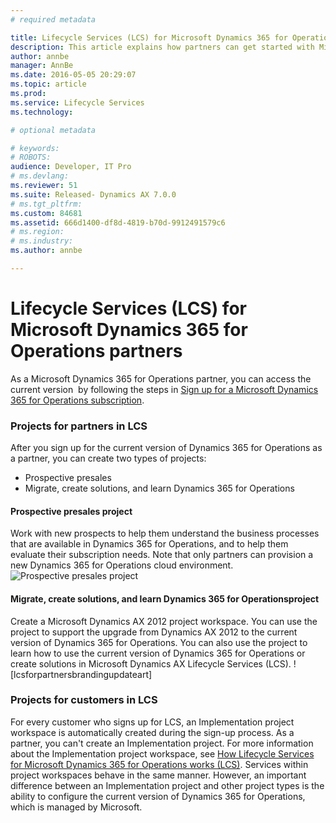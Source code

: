 ```yaml
---
# required metadata

title: Lifecycle Services (LCS) for Microsoft Dynamics 365 for Operations partners | Microsoft Docs
description: This article explains how partners can get started with Microsoft Dynamics Lifecycle Services (LCS). 
author: annbe
manager: AnnBe
ms.date: 2016-05-05 20:29:07
ms.topic: article
ms.prod: 
ms.service: Lifecycle Services
ms.technology: 

# optional metadata

# keywords: 
# ROBOTS: 
audience: Developer, IT Pro
# ms.devlang: 
ms.reviewer: 51
ms.suite: Released- Dynamics AX 7.0.0
# ms.tgt_pltfrm: 
ms.custom: 84681
ms.assetid: 666d1400-df8d-4819-b70d-9912491579c6
# ms.region: 
# ms.industry: 
ms.author: annbe

---
```


# Lifecycle Services (LCS) for Microsoft Dynamics 365 for Operations partners

As a Microsoft Dynamics 365 for Operations partner, you can access the current version  by following the steps in [Sign up for a Microsoft Dynamics 365 for Operations subscription](http://ax.help.dynamics.com/en/wiki/sign-up-for-a-microsoft-dynamics-rainier-preview-subscription/).

### Projects for partners in LCS

After you sign up for the current version of Dynamics 365 for Operations as a partner, you can create two types of projects:

-   Prospective presales
-   Migrate, create solutions, and learn Dynamics 365 for Operations

#### Prospective presales project

Work with new prospects to help them understand the business processes that are available in Dynamics 365 for Operations, and to help them evaluate their subscription needs. Note that only partners can provision a new Dynamics 365 for Operations cloud environment. ![Prospective presales project](https://msdnshared.blob.core.windows.net/media/2016/05/27-1024x514.png)

#### Migrate, create solutions, and learn Dynamics 365 for Operationsproject

Create a Microsoft Dynamics AX 2012 project workspace. You can use the project to support the upgrade from Dynamics AX 2012 to the current version of Dynamics 365 for Operations. You can also use the project to learn how to use the current version of Dynamics 365 for Operations or create solutions in Microsoft Dynamics AX Lifecycle Services (LCS). ![lcsforpartnersbrandingupdateart]

### Projects for customers in LCS

For every customer who signs up for LCS, an Implementation project workspace is automatically created during the sign-up process. As a partner, you can't create an Implementation project. For more information about the Implementation project workspace, see [How Lifecycle Services for Microsoft Dynamics 365 for Operations works (LCS)](http://ax.help.dynamics.com/en/wiki/how-lifecycle-services-for-microsoft-dynamics-ax-works-lcs/). Services within project workspaces behave in the same manner. However, an important difference between an Implementation project and other project types is the ability to configure the current version of Dynamics 365 for Operations, which is managed by Microsoft.

